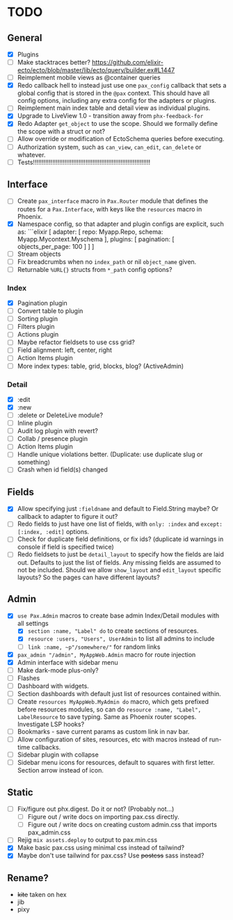 # TODO

## General
- [x] Plugins
- [ ] Make stacktraces better? https://github.com/elixir-ecto/ecto/blob/master/lib/ecto/query/builder.ex#L1447
- [ ] Reimplement mobile views as @container queries
- [x] Redo callback hell to instead just use one `pax_config` callback that sets a global config that is stored in the
      `@pax` context. This should have all config options, including any extra config for the adapters or plugins.
- [ ] Reimplement main index table and detail view as individual plugins.
- [x] Upgrade to LiveView 1.0 - transition away from `phx-feedback-for`
- [x] Redo Adapter `get_object` to use the scope. Should we formally define the scope with a struct or not?
- [ ] Allow override or modification of EctoSchema queries before executing.
- [ ] Authorization system, such as `can_view`, `can_edit`, `can_delete` or whatever.
- [ ] Tests!!!!!!!!!!!!!!!!!!!!!!!!!!!!!!!!!!!!!!!!!!!!!!!!!!!!!!!!!!!!!!!!!!!

## Interface
- [ ] Create `pax_interface` macro in `Pax.Router` module that defines the routes for a `Pax.Interface`, with keys like
      the `resources` macro in Phoenix.
- [x] Namespace config, so that adapter and plugin configs are explicit, such as:
      ```elixir
      [
        adapter: [
            repo: Myapp.Repo,
            schema: Myapp.Mycontext.Myschema
        ],
        plugins: [
            pagination: [
                objects_per_page: 100
            ]
        ]
      ]
- [ ] Stream objects
- [ ] Fix breadcrumbs when no `index_path` or nil `object_name` given.
- [ ] Returnable `%URL{}` structs from `*_path` config options?

### Index
- [x] Pagination plugin
- [ ] Convert table to plugin
- [ ] Sorting plugin
- [ ] Filters plugin
- [ ] Actions plugin
- [ ] Maybe refactor fieldsets to use css grid?
- [ ] Field alignment: left, center, right
- [ ] Action Items plugin
- [ ] More index types: table, grid, blocks, blog? (ActiveAdmin)

### Detail
- [x] :edit
- [x] :new
- [ ] :delete or DeleteLive module?
- [ ] Inline plugin
- [ ] Audit log plugin with revert?
- [ ] Collab / presence plugin
- [ ] Action Items plugin
- [ ] Handle unique violations better. (Duplicate: use duplicate slug or something)
- [ ] Crash when id field(s) changed

## Fields
- [x] Allow specifying just `:fieldname` and default to Field.String maybe? Or callback to adapter to figure it out?
- [ ] Redo fields to just have one list of fields, with `only: :index` and `except: [:index, :edit]` options.
- [ ] Check for duplicate field definitions, or fix ids? (duplicate id warnings in console if field is specified twice)
- [ ] Redo fieldsets to just be `detail_layout` to specify how the fields are laid out. Defaults to just the list
      of fields. Any missing fields are assumed to not be included. Should we allow `show_layout` and `edit_layout`
      specific layouts? So the pages can have different layouts?

## Admin
- [x] `use Pax.Admin` macros to create base admin Index/Detail modules with all settings
    - [x] `section :name, "Label" do` to create sections of resources.
    - [x] `resource :users, "Users", UserAdmin` to list all admins to include
    - [ ] `link :name, ~p"/somewhere/"` for random links
- [x] `pax_admin "/admin", MyAppWeb.Admin` macro for route injection
- [x] Admin interface with sidebar menu
- [ ] Make dark-mode plus-only?
- [ ] Flashes
- [ ] Dashboard with widgets.
- [ ] Section dashboards with default just list of resources contained within.
- [ ] Create `resources MyAppWeb.MyAdmin do` macro, which gets prefixed before resources modules, so can do
      `resource :name, "Label", LabelResource` to save typing. Same as Phoenix router scopes. Investigate LSP hooks?
- [ ] Bookmarks - save current params as custom link in nav bar.
- [ ] Allow configuration of sites, resources, etc with macros instead of run-time callbacks.
- [ ] Sidebar plugin with collapse
- [ ] Sidebar menu icons for resources, default to squares with first letter. Section arrow instead of icon.

## Static
- [ ] Fix/figure out phx.digest. Do it or not? (Probably not...)
    - [ ] Figure out / write docs on importing pax.css directly.
    - [ ] Figure out / write docs on creating custom admin.css that imports pax_admin.css
- [ ] Rejig `mix assets.deploy` to output to pax.min.css
- [x] Make basic pax.css using minimal css instead of tailwind?
- [x] Maybe don't use tailwind for pax.css? Use ~~postcss~~ sass instead?

## Rename?
- ~~kite~~ taken on hex
- jib
- pixy
